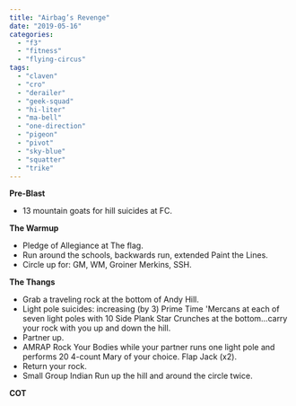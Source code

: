 ```yaml
---
title: "Airbag’s Revenge"
date: "2019-05-16"
categories: 
  - "f3"
  - "fitness"
  - "flying-circus"
tags: 
  - "claven"
  - "cro"
  - "derailer"
  - "geek-squad"
  - "hi-liter"
  - "ma-bell"
  - "one-direction"
  - "pigeon"
  - "pivot"
  - "sky-blue"
  - "squatter"
  - "trike"
---
```


**Pre-Blast**

- 13 mountain goats for hill suicides at FC.

**The Warmup**

- Pledge of Allegiance at The flag.
- Run around the schools, backwards run, extended Paint the Lines.
- Circle up for: GM, WM, Groiner Merkins, SSH.

**The Thangs**

- Grab a traveling rock at the bottom of Andy Hill.
- Light pole suicides: increasing (by 3) Prime Time 'Mercans at each of seven light poles with 10 Side Plank Star Crunches at the bottom...carry your rock with you up and down the hill.
- Partner up.
- AMRAP Rock Your Bodies while your partner runs one light pole and performs 20 4-count Mary of your choice. Flap Jack (x2).
- Return your rock.
- Small Group Indian Run up the hill and around the circle twice.

**COT**
